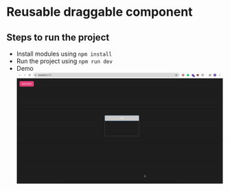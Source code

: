 # Reusable draggable component

## Steps to run the project

- Install modules using `npm install`
- Run the project using `npm run dev`
- Demo
![Demo gif](./demo.gif)